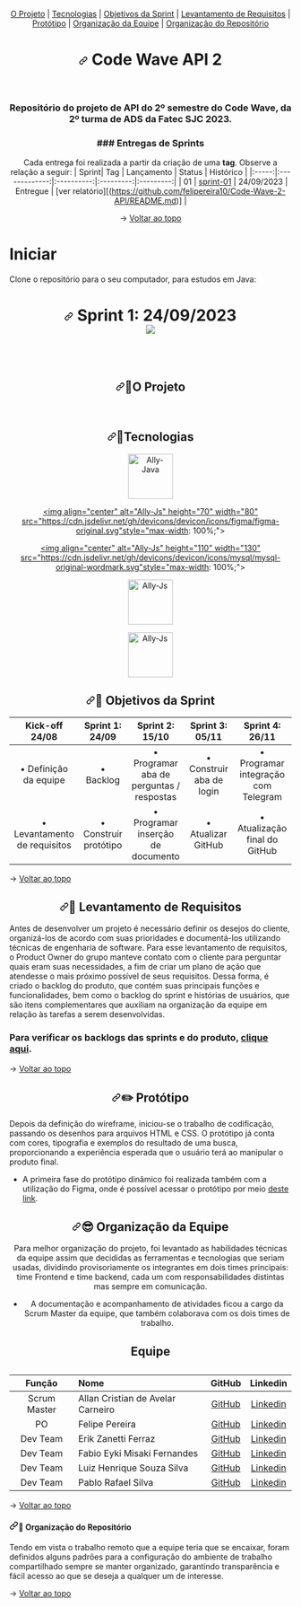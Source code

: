 <!DOCTYPE html>
<html lang="en" data-color-mode="auto" data-light-theme="light" data-dark-theme="dark" data-a11y-animated-images="system">
  <head>
<p align="center" dir="auto" name="topo">
    <a href="#o-projeto">O Projeto</a> | 
    <a href="#tecnologias">Tecnologias</a> | 
    <a href="#objetivos">Objetivos da Sprint</a> | 
    <a href="#levantamento">Levantamento de Requisitos</a> |  
    <a href="#prototipo">Protótipo</a> | 
    <a href="#org-equipe">Organização da Equipe</a> | 
    <a href="#org-repo">Organização do Repositório</a>
</p>

  <h1 align="center" dir="auto"><a id="user-content--sprint-1-08032021-a-28032021-" class="anchor" aria-hidden="true" href="#-sprint-1-08032021-a-28032021-"><svg class="octicon octicon-link" viewBox="0 0 16 16" version="1.1" width="16" height="16" aria-hidden="true"><path fill-rule="evenodd" d="M7.775 3.275a.75.75 0 001.06 1.06l1.25-1.25a2 2 0 112.83 2.83l-2.5 2.5a2 2 0 01-2.83 0 .75.75 0 00-1.06 1.06 3.5 3.5 0 004.95 0l2.5-2.5a3.5 3.5 0 00-4.95-4.95l-1.25 1.25zm-4.69 9.64a2 2 0 010-2.83l2.5-2.5a2 2 0 012.83 0 .75.75 0 001.06-1.06 3.5 3.5 0 00-4.95 0l-2.5 2.5a3.5 3.5 0 004.95 4.95l1.25-1.25a.75.75 0 00-1.06-1.06l-1.25 1.25a2 2 0 01-2.83 0z"></path></svg></a> Code Wave API 2 <br> <a href="" target="_blank" align="center"></a> </h1> <br>

<!--<div align="center"  dir="auto">
<img id="logo" src="docs/logo.png" alt="logo" width=400px>
</div>-->


<h3 align="center" dir="auto">Repositório do projeto de API do 2º semestre do Code Wave, da 2º turma de ADS da Fatec SJC 2023.</h3>

<div align="center" dir="auto">
<h3>### Entregas de Sprints</h3>

Cada entrega foi realizada a partir da criação de uma **tag**. Observe a relação a seguir:
| Sprint| Tag | Lançamento | Status | Histórico |
|:-----:|:-------------:|:----------:|:---------:|:---------:|
| 01 | [sprint-01](https://github.com/felipereira10/Code-Wave-2-API/) | 24/09/2023 | Entregue | [ver relatório][(https://github.com/felipereira10/Code-Wave-2-API/README.md)] |


→ [Voltar ao topo](#topo)
</div>

# Iniciar
Clone o repositório para o seu computador, para estudos em Java:


  <h1 align="center" dir="auto"><a id="user-content--sprint-1-08032021-a-28032021-" class="anchor" aria-hidden="true" href="#-sprint-1-08032021-a-28032021-"><svg class="octicon octicon-link" viewBox="0 0 16 16" version="1.1" width="16" height="16" aria-hidden="true"><path fill-rule="evenodd" d="M7.775 3.275a.75.75 0 001.06 1.06l1.25-1.25a2 2 0 112.83 2.83l-2.5 2.5a2 2 0 01-2.83 0 .75.75 0 00-1.06 1.06 3.5 3.5 0 004.95 0l2.5-2.5a3.5 3.5 0 00-4.95-4.95l-1.25 1.25zm-4.69 9.64a2 2 0 010-2.83l2.5-2.5a2 2 0 012.83 0 .75.75 0 001.06-1.06 3.5 3.5 0 00-4.95 0l-2.5 2.5a3.5 3.5 0 004.95 4.95l1.25-1.25a.75.75 0 00-1.06-1.06l-1.25 1.25a2 2 0 01-2.83 0z"></path></svg></a> Sprint 1: 24/09/2023 <br> <a href="" target="_blank" align="center"><img src="https://img.shields.io/badge/API%20Status-Entregue-brightgreen"></a> </h1> <br>

<br>

<span id="user-content-o-projeto">
<h2 align="center" dir="auto"><a id="user-content-dart-objetivos-da-sprint" class="anchor" aria-hidden="true" href="#dart-objetivos-da-sprint"><svg class="octicon octicon-link" viewBox="0 0 16 16" version="1.1" width="16" height="16" aria-hidden="true"><path fill-rule="evenodd" d="M7.775 3.275a.75.75 0 001.06 1.06l1.25-1.25a2 2 0 112.83 2.83l-2.5 2.5a2 2 0 01-2.83 0 .75.75 0 00-1.06 1.06 3.5 3.5 0 004.95 0l2.5-2.5a3.5 3.5 0 00-4.95-4.95l-1.25 1.25zm-4.69 9.64a2 2 0 010-2.83l2.5-2.5a2 2 0 012.83 0 .75.75 0 001.06-1.06 3.5 3.5 0 00-4.95 0l-2.5 2.5a3.5 3.5 0 004.95 4.95l1.25-1.25a.75.75 0 00-1.06-1.06l-1.25 1.25a2 2 0 01-2.83 0z"></path></svg></a><g-emoji class="g-emoji" alias="dart" fallback-src="https://github.githubassets.com/images/icons/emoji/unicode/1f3af.png">💎</g-emoji>O Projeto</h2>


<!--![Projeto](logo.png)-->

<br>

<span id="user-content-tecnologias">
<h2 align="center" dir="auto"><a id="user-content-dart-objetivos-da-sprint" class="anchor" aria-hidden="true" href="#dart-objetivos-da-sprint"><svg class="octicon octicon-link" viewBox="0 0 16 16" version="1.1" width="16" height="16" aria-hidden="true"><path fill-rule="evenodd" d="M7.775 3.275a.75.75 0 001.06 1.06l1.25-1.25a2 2 0 112.83 2.83l-2.5 2.5a2 2 0 01-2.83 0 .75.75 0 00-1.06 1.06 3.5 3.5 0 004.95 0l2.5-2.5a3.5 3.5 0 00-4.95-4.95l-1.25 1.25zm-4.69 9.64a2 2 0 010-2.83l2.5-2.5a2 2 0 012.83 0 .75.75 0 001.06-1.06 3.5 3.5 0 00-4.95 0l-2.5 2.5a3.5 3.5 0 004.95 4.95l1.25-1.25a.75.75 0 00-1.06-1.06l-1.25 1.25a2 2 0 01-2.83 0z"></path></svg></a><g-emoji class="g-emoji" alias="dart" fallback-src="https://github.githubassets.com/images/icons/emoji/unicode/1f3af.png">🚀</g-emoji>Tecnologias</h2>


<div align="center" dir="auto">
<a target="_blank" rel="noopener noreferrer nofollow" href="https://camo.githubusercontent.com/20ffa1c9a31e2c991c8b52b0cb7be938de51db4b7a9299658fef28efb0cc845a/68747470733a2f2f63646e2e6a7364656c6976722e6e65742f67682f64657669636f6e732f64657669636f6e2f69636f6e732f6a6176612f6a6176612d6f726967696e616c2e737667"><img align="center" alt="Ally-Java" height="80" width="80" src="https://camo.githubusercontent.com/20ffa1c9a31e2c991c8b52b0cb7be938de51db4b7a9299658fef28efb0cc845a/68747470733a2f2f63646e2e6a7364656c6976722e6e65742f67682f64657669636f6e732f64657669636f6e2f69636f6e732f6a6176612f6a6176612d6f726967696e616c2e737667" data-canonical-src="https://cdn.jsdelivr.net/gh/devicons/devicon/icons/java/java-original.svg" style="max-width: 100%;"></a>

<a target="_blank" rel="noopener noreferrer nofollow" href="https://cdn.jsdelivr.net/gh/devicons/devicon/icons/figma/figma-original.svg"><img align="center" alt="Ally-Js" height="70" width="80" src="https://cdn.jsdelivr.net/gh/devicons/devicon/icons/figma/figma-original.svg"style="max-width: 100%;"></a>

<a target="_blank" rel="noopener noreferrer nofollow" href="https://cdn.jsdelivr.net/gh/devicons/devicon/icons/mysql/mysql-original-wordmark.svg"><img align="center" alt="Ally-Js" height="110" width="130" src="https://cdn.jsdelivr.net/gh/devicons/devicon/icons/mysql/mysql-original-wordmark.svg"style="max-width: 100%;"></a>

<a target="_blank" rel="noopener noreferrer nofollow"><img align="center" alt="Ally-Js" height="80" width="80" src="https://user-images.githubusercontent.com/11943860/46922575-7017cf80-cfe1-11e8-845a-0cd198fb546c.png" alt="eclipse" style="max-width: 100%"></a>

<a target="_blank" rel="noopener noreferrer nofollow"><img align="center" alt="Ally-Js" height="80" width="80" src="https://www.iconsdb.com/icons/preview/caribbean-blue/github-11-xxl.png" alt="eclipse" style="max-width: 100%;"></a> 
</div>




<span id="user-content-objetivos">
<h2 align="center" dir="auto"><a id="user-content-dart-objetivos-da-sprint" class="anchor" aria-hidden="true" href="#dart-objetivos-da-sprint"><svg class="octicon octicon-link" viewBox="0 0 16 16" version="1.1" width="16" height="16" aria-hidden="true"><path fill-rule="evenodd" d="M7.775 3.275a.75.75 0 001.06 1.06l1.25-1.25a2 2 0 112.83 2.83l-2.5 2.5a2 2 0 01-2.83 0 .75.75 0 00-1.06 1.06 3.5 3.5 0 004.95 0l2.5-2.5a3.5 3.5 0 00-4.95-4.95l-1.25 1.25zm-4.69 9.64a2 2 0 010-2.83l2.5-2.5a2 2 0 012.83 0 .75.75 0 001.06-1.06 3.5 3.5 0 00-4.95 0l-2.5 2.5a3.5 3.5 0 004.95 4.95l1.25-1.25a.75.75 0 00-1.06-1.06l-1.25 1.25a2 2 0 01-2.83 0z"></path></svg></a><g-emoji class="g-emoji" alias="dart" fallback-src="https://github.githubassets.com/images/icons/emoji/unicode/1f3af.png">🎯</g-emoji> Objetivos da Sprint</h2>


|    Kick-off 24/08    | Sprint 1: 24/09 | Sprint 2: 15/10 | Sprint 3: 05/11 | Sprint 4: 26/11 |
| :----------: | :----------: | :----------: | :----------: | :----------: |
| • Definição da equipe | • Backlog | • Programar aba de perguntas / respostas |• Construir aba de login| • Programar integração com Telegram  |
| • Levantamento de requisitos | • Construir protótipo  | • Programar inserção de documento | • Atualizar GitHub  | • Atualização final do GitHub  |



<p dir="auto">→ <a href="#topo">Voltar ao topo</a></p>
<span id="user-content-levantamento">
<h2 align="center" dir="auto"><a id="user-content-pencil-levantamento-de-requisitos" class="anchor" aria-hidden="true" href="#pencil-levantamento-de-requisitos"><svg class="octicon octicon-link" viewBox="0 0 16 16" version="1.1" width="16" height="16" aria-hidden="true"><path fill-rule="evenodd" d="M7.775 3.275a.75.75 0 001.06 1.06l1.25-1.25a2 2 0 112.83 2.83l-2.5 2.5a2 2 0 01-2.83 0 .75.75 0 00-1.06 1.06 3.5 3.5 0 004.95 0l2.5-2.5a3.5 3.5 0 00-4.95-4.95l-1.25 1.25zm-4.69 9.64a2 2 0 010-2.83l2.5-2.5a2 2 0 012.83 0 .75.75 0 001.06-1.06 3.5 3.5 0 00-4.95 0l-2.5 2.5a3.5 3.5 0 004.95 4.95l1.25-1.25a.75.75 0 00-1.06-1.06l-1.25 1.25a2 2 0 01-2.83 0z"></path></svg></a><g-emoji class="g-emoji" alias="memo" fallback-src="https://github.githubassets.com/images/icons/emoji/unicode/1f4dd.png">📝</g-emoji> Levantamento de Requisitos</h2>
<p dir="auto">Antes de desenvolver um projeto é necessário definir os desejos do cliente, organizá-los de acordo com suas prioridades e documentá-los utilizando técnicas de engenharia de software. Para esse levantamento de requisitos, o Product Owner do grupo manteve contato com o cliente para perguntar quais eram suas necessidades, a fim de criar um plano de ação que atendesse o mais próximo possível de seus requisitos. Dessa forma, é criado o backlog do produto, que contém suas principais funções e funcionalidades, bem como o backlog do sprint e histórias de usuários, que são itens complementares que auxiliam na organização da equipe em relação às tarefas a serem desenvolvidas.</p>

<h3><g-emoji class="g-emoji" alias="pushpin" fallback-src="https://github.githubassets.com/images/icons/emoji/unicode/1f4cc.png"></g-emoji> Para verificar os backlogs das sprints e do produto, <a href="https://docs.google.com/spreadsheets/d/1KE">clique aqui</a>.</h3>
</ul>

<p dir="auto">→ <a href="#topo">Voltar ao topo</a></p>
<span id="user-content-prototipo">
<h2 align="center" dir="auto"><a id="user-content-desktop_computer-protótipo" class="anchor" aria-hidden="true" href="#desktop_computer-protótipo"><svg class="octicon octicon-link" viewBox="0 0 16 16" version="1.1" width="16" height="16" aria-hidden="true"><path fill-rule="evenodd" d="M7.775 3.275a.75.75 0 001.06 1.06l1.25-1.25a2 2 0 112.83 2.83l-2.5 2.5a2 2 0 01-2.83 0 .75.75 0 00-1.06 1.06 3.5 3.5 0 004.95 0l2.5-2.5a3.5 3.5 0 00-4.95-4.95l-1.25 1.25zm-4.69 9.64a2 2 0 010-2.83l2.5-2.5a2 2 0 012.83 0 .75.75 0 001.06-1.06 3.5 3.5 0 00-4.95 0l-2.5 2.5a3.5 3.5 0 004.95 4.95l1.25-1.25a.75.75 0 00-1.06-1.06l-1.25 1.25a2 2 0 01-2.83 0z"></path></svg></a><g-emoji class="g-emoji" alias="desktop_computer" fallback-src="https://github.githubassets.com/images/icons/emoji/unicode/1f5a5.png">✏️</g-emoji> Protótipo</h2>
<p dir="auto">Depois da definição do wireframe, iniciou-se o trabalho de codificação, passando os desenhos para arquivos HTML e CSS. O protótipo já conta com cores, tipografia e exemplos do resultado de uma busca, proporcionando a experiência esperada que o usuário terá ao manipular o produto final.</p>
<ul dir="auto">
<li>A primeira fase do protótipo dinâmico foi realizada também com a utilização do Figma, onde é possível acessar o protótipo por meio <a href="https://www.figma.com/" rel="nofollow">deste link</a>.</li>
</ul>

<span id="user-content-org-equipe">
<h2 align="center" dir="auto"><a id="user-content-busts_in_silhouette-organização-da-equipe" class="anchor" aria-hidden="true" href="#busts_in_silhouette-organização-da-equipe"><svg class="octicon octicon-link" viewBox="0 0 16 16" version="1.1" width="16" height="16" aria-hidden="true"><path fill-rule="evenodd" d="M7.775 3.275a.75.75 0 001.06 1.06l1.25-1.25a2 2 0 112.83 2.83l-2.5 2.5a2 2 0 01-2.83 0 .75.75 0 00-1.06 1.06 3.5 3.5 0 004.95 0l2.5-2.5a3.5 3.5 0 00-4.95-4.95l-1.25 1.25zm-4.69 9.64a2 2 0 010-2.83l2.5-2.5a2 2 0 012.83 0 .75.75 0 001.06-1.06 3.5 3.5 0 00-4.95 0l-2.5 2.5a3.5 3.5 0 004.95 4.95l1.25-1.25a.75.75 0 00-1.06-1.06l-1.25 1.25a2 2 0 01-2.83 0z"></path></svg></a><g-emoji class="g-emoji" alias="busts_in_silhouette" fallback-src="https://github.githubassets.com/images/icons/emoji/unicode/1f465.png">😎</g-emoji> Organização da Equipe</h2>
<div align="center" dir="auto">
<p dir="auto">Para melhor organização do projeto, foi levantado as habilidades técnicas da equipe assim que decididas as ferramentas e tecnologias que seriam usadas, dividindo provisoriamente os integrantes em dois times principais: time Frontend e time backend, cada um com responsabilidades distintas mas sempre em comunicação.</p>
<ul dir="auto">
<li>A documentação e acompanhamento de atividades ficou a cargo da Scrum Master da equipe, que também colaborava com os dois times de trabalho.


</ul>
</li>
</ul>

<h2>Equipe<h2>
  
<!--![API Equipe](logo.png)-->

|    Função    | Nome                     |                     GitHub                     |                    Linkedin                    |
| :----------: | :----------------------- | :--------------------------------------------: | :--------------------------------------------: |
| Scrum Master | Allan Cristian de Avelar Carneiro|   [GitHub](https://github.com/AllanCristian27)    | [Linkedin](https://www.linkedin.com/in/allancristian95/)|
|      PO      | Felipe Pereira   |    [GitHub](https://github.com/felipereira10)       | [Linkedin](https://www.linkedin.com/in/felipe-pereira-638370172/)|
|   Dev Team   | Erik Zanetti Ferraz      |    [GitHub](https://github.com/ErikZFerraz)    | [Linkedin](https://www.linkedin.com/in/erik-zanetti-ferraz-09895a180/) |
|   Dev Team   | Fabio Eyki Misaki Fernandes  |    [GitHub](https://github.com/llWinter1z)     | [Linkedin](https://www.linkedin.com/in/fabio-eyki-misaki-fernandes-489865251/) |
|   Dev Team   | Luiz Henrique Souza Silva |    [GitHub](https://github.com/LuizHenrique435) | [Linkedin](https://www.linkedin.com/in/luiz-henrique-souza-silva-7b24a9279/)|
|   Dev Team   | Pablo Rafael Silva |    [GitHub](https://github.com/PabloEscobar9000) | [Linkedin](https://www.linkedin.com/in/pablo-rafael-silva-9ab4771ba/)|
</div>


<p dir="auto">→ <a href="#topo">Voltar ao topo</a></p>
<span id="user-content-org-repo">
<h4 dir="auto"><a id="user-content-file_folder-organização-do-repositório" class="anchor" aria-hidden="true" href="#file_folder-organização-do-repositório"><svg class="octicon octicon-link" viewBox="0 0 16 16" version="1.1" width="16" height="16" aria-hidden="true"><path fill-rule="evenodd" d="M7.775 3.275a.75.75 0 001.06 1.06l1.25-1.25a2 2 0 112.83 2.83l-2.5 2.5a2 2 0 01-2.83 0 .75.75 0 00-1.06 1.06 3.5 3.5 0 004.95 0l2.5-2.5a3.5 3.5 0 00-4.95-4.95l-1.25 1.25zm-4.69 9.64a2 2 0 010-2.83l2.5-2.5a2 2 0 012.83 0 .75.75 0 001.06-1.06 3.5 3.5 0 00-4.95 0l-2.5 2.5a3.5 3.5 0 004.95 4.95l1.25-1.25a.75.75 0 00-1.06-1.06l-1.25 1.25a2 2 0 01-2.83 0z"></path></svg></a><g-emoji class="g-emoji" alias="file_folder" fallback-src="https://github.githubassets.com/images/icons/emoji/unicode/1f4c1.png">📁</g-emoji> Organização do Repositório</h4>
<p dir="auto">Tendo em vista o trabalho remoto que a equipe teria que se encaixar, foram definidos alguns padrões para a configuração do ambiente de trabalho compartilhado sempre se manter organizado, garantindo transparência e fácil acesso ao que se deseja a qualquer um de interesse.</p>
<p dir="auto">→ <a href="#topo">Voltar ao topo</a></p>



</body>
</html>

